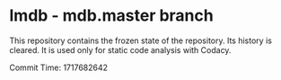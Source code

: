 # lmdb - mdb.master branch

This repository contains the frozen state of the repository.
Its history is cleared. It is used only for static code
analysis with Codacy.

Commit Time: 1717682642